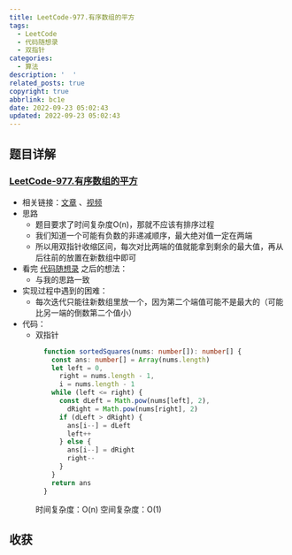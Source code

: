 ```yaml
---
title: LeetCode-977.有序数组的平方
tags:
  - LeetCode
  - 代码随想录
  - 双指针
categories:
  - 算法
description: '  '
related_posts: true
copyright: true
abbrlink: bc1e
date: 2022-09-23 05:02:43
updated: 2022-09-23 05:02:43
---
```


## 题目详解

### [LeetCode-977.有序数组的平方](https://leetcode.cn/problems/squares-of-a-sorted-array/)

- 相关链接：[文章](https://programmercarl.com/0977.%E6%9C%89%E5%BA%8F%E6%95%B0%E7%BB%84%E7%9A%84%E5%B9%B3%E6%96%B9.html) 、[视频](https://www.bilibili.com/video/BV1QB4y1D7ep)
- 思路
  - 题目要求了时间复杂度O(n)，那就不应该有排序过程
  - 我们知道一个可能有负数的非递减顺序，最大绝对值一定在两端
  - 所以用双指针收缩区间，每次对比两端的值就能拿到剩余的最大值，再从后往前的放置在新数组中即可
- 看完 [代码随想录](https://programmercarl.com/0977.%E6%9C%89%E5%BA%8F%E6%95%B0%E7%BB%84%E7%9A%84%E5%B9%B3%E6%96%B9.html) 之后的想法：
  - 与我的思路一致
- 实现过程中遇到的困难：
  - 每次迭代只能往新数组里放一个，因为第二个端值可能不是最大的（可能比另一端的倒数第二个值小）
- 代码：
  - 双指针
    ```ts
      function sortedSquares(nums: number[]): number[] {
        const ans: number[] = Array(nums.length)
        let left = 0,
          right = nums.length - 1,
          i = nums.length - 1
        while (left <= right) {
          const dLeft = Math.pow(nums[left], 2),
            dRight = Math.pow(nums[right], 2)
          if (dLeft > dRight) {
            ans[i--] = dLeft
            left++
          } else {
            ans[i--] = dRight
            right--
          }
        }
        return ans
      }
    ```
    时间复杂度：O(n)
    空间复杂度：O(1)

## 收获
